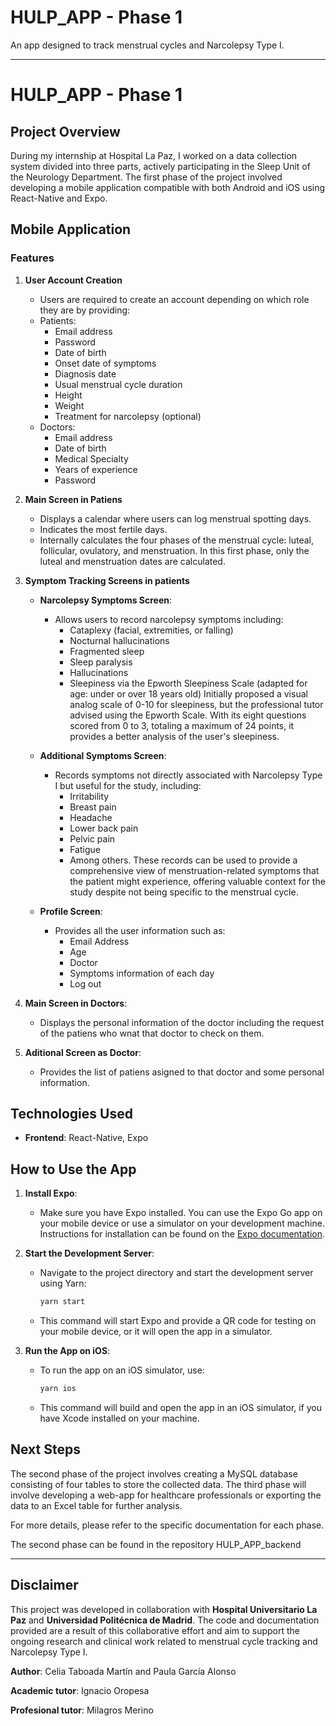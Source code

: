 # HULP_APP - Phase 1

An app designed to track menstrual cycles and Narcolepsy Type I.

---

# HULP_APP - Phase 1

## Project Overview

During my internship at Hospital La Paz, I worked on a data collection system divided into three parts, actively participating in the Sleep Unit of the Neurology Department. The first phase of the project involved developing a mobile application compatible with both Android and iOS using React-Native and Expo.

## Mobile Application

### Features

1. **User Account Creation**
   - Users are required to create an account depending on which role they are by providing:
   - Patients:
     - Email address
     - Password
     - Date of birth
     - Onset date of symptoms
     - Diagnosis date
     - Usual menstrual cycle duration
     - Height
     - Weight
     - Treatment for narcolepsy (optional)
   - Doctors:
     - Email address
     - Date of birth
     - Medical Specialty
     - Years of experience
     - Password


2. **Main Screen in Patiens**
   - Displays a calendar where users can log menstrual spotting days.
   - Indicates the most fertile days.
   - Internally calculates the four phases of the menstrual cycle: luteal, follicular, ovulatory, and menstruation.
     In this first phase, only the luteal and menstruation dates are calculated.

3. **Symptom Tracking Screens in patients**
   - **Narcolepsy Symptoms Screen**:
     - Allows users to record narcolepsy symptoms including:
       - Cataplexy (facial, extremities, or falling)
       - Nocturnal hallucinations
       - Fragmented sleep
       - Sleep paralysis
       - Hallucinations
       - Sleepiness via the Epworth Sleepiness Scale (adapted for age: under or over 18 years old)
         Initially proposed a visual analog scale of 0-10 for sleepiness, but the professional tutor advised using the Epworth Scale. With its eight questions scored from 0 to 3, totaling a maximum of 24 points, it provides a better analysis of the user's sleepiness.

   - **Additional Symptoms Screen**:
     - Records symptoms not directly associated with Narcolepsy Type I but useful for the study, including:
       - Irritability
       - Breast pain
       - Headache
       - Lower back pain
       - Pelvic pain
       - Fatigue
       - Among others.
     These records can be used to provide a comprehensive view of menstruation-related symptoms that the patient might experience, offering valuable context for the study despite not being specific to the menstrual cycle.

   - **Profile Screen**:
     - Provides all the user information such as:
       - Email Address
       - Age
       - Doctor
       - Symptoms information of each day
       - Log out  


4. **Main Screen in Doctors**:
   - Displays the personal information of the doctor including the request of the patiens who wnat that doctor to check on them.

5. **Aditional Screen as Doctor**: 
   - Provides the list of patiens asigned to that doctor and some personal information.


## Technologies Used

- **Frontend**: React-Native, Expo

## How to Use the App

1. **Install Expo**:
   - Make sure you have Expo installed. You can use the Expo Go app on your mobile device or use a simulator on your development machine. Instructions for installation can be found on the [Expo documentation](https://docs.expo.dev/get-started/installation/).

2. **Start the Development Server**:
   - Navigate to the project directory and start the development server using Yarn:

     ```sh
     yarn start
     ```

   - This command will start Expo and provide a QR code for testing on your mobile device, or it will open the app in a simulator.

3. **Run the App on iOS**:
   - To run the app on an iOS simulator, use:

     ```sh
     yarn ios
     ```

   - This command will build and open the app in an iOS simulator, if you have Xcode installed on your machine.

## Next Steps

The second phase of the project involves creating a MySQL database consisting of four tables to store the collected data. The third phase will involve developing a web-app for healthcare professionals or exporting the data to an Excel table for further analysis.

For more details, please refer to the specific documentation for each phase.

The second phase can be found in the repository HULP_APP_backend

--- 
## Disclaimer

This project was developed in collaboration with **Hospital Universitario La Paz** and **Universidad Politécnica de Madrid**. The code and documentation provided are a result of this collaborative effort and aim to support the ongoing research and clinical work related to menstrual cycle tracking and Narcolepsy Type I.

**Author**: Celia Taboada Martín and Paula García Alonso

**Academic tutor**: Ignacio Oropesa

**Profesional tutor**: Milagros Merino


